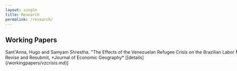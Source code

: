 ```yaml
---
layout: single
title: Research
permalink: /research/
---
```


## Working Papers


<div style="white-space: nowrap;">
Sant'Anna, Hugo and Samyam Shrestha. "The Effects of the Venezuelan Refugee Crisis on the Brazilian Labor Market.", May 2024
</div>
Revise and Resubmit, *Journal of Economic Geography* [[details](/workingpapers/vzcrisis.md)]
